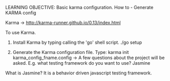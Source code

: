 LEARNING OBJECTIVE:
Basic karma configuration. How to - Generate KARMA config

Karma ->
http://karma-runner.github.io/0.13/index.html

To use Karma.

1) Install Karma by typing calling the 'go' shell script. ./go setup

2) Generate the Karma configuration file. Type: karma init karma_config_fname.config
    -> A few questions about the project will be asked. E.g. what testing framework do you want to use? Jasmine 

What is Jasmine?
It is a behavior driven javascript testing framework.

